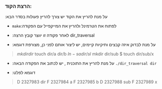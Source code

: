 ### הרצת הקוד:
:על מנת להריץ את הקוד יש צורך להריץ פעולות בסדר הבא
-  `make`:לפתוח את הטרמינל ולהריץ את המייקפייל עם הפקודה

- :לאחר פקודה זו יווצר קובץ הרצה
dir_traversal

- :על מנת לבדוק איזה קבצים ותיקיות קיימים, יש ליצור אותם לפני כן, מצורפת דוגמא
> ‫‪$‬‬ ‫‪mkdir‬‬ ‫‪dir‬‬
‫‪$‬‬ ‫‪touch‬‬ ‫‪dir/a‬‬ ‫‪dir/b‬‬
‫‪$‬‬ ‫‪ln‬‬ ‫‪-s‬‬ ‫‪a‬‬ ‫‪dir/sl‬‬
‫‪$‬‬ ‫‪mkdir‬‬ ‫‪dir/sub‬‬
‫‪$‬‬ ‫‪touch‬‬ ‫‪dir/sub/x‬‬
 
- :על מנת להריץ את התוכנית , יש לכתוב את הפקודה הבאה
 `./dir_traversal dir  `
 
- :דוגמא לפלט
> ‫‪D‬‬ ‫‪2327983‬‬ ‫‪dir‬‬
‫‪F‬‬ ‫‪2327984‬‬ ‫‪a‬‬
‫‪F‬‬ ‫‪2327985‬‬ ‫‪b‬‬
‫‪D‬‬ ‫‪2327988‬‬ ‫‪sub‬‬
‫‪F‬‬ ‫‪2327989‬‬ ‫‪x‬‬

